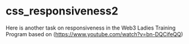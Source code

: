 # css_responsiveness2
Here is another task on responsiveness in the Web3 Ladies Training Program based on (https://www.youtube.com/watch?v=bn-DQCifeQQ)
